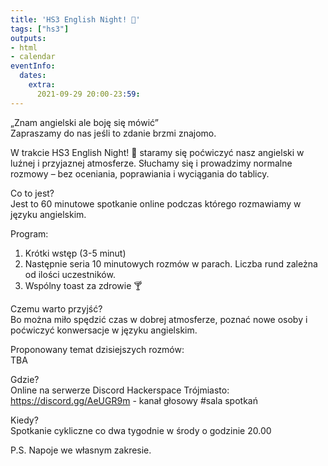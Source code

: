 ```yaml
---
title: 'HS3 English Night! 🌆'
tags: ["hs3"]
outputs:
- html
- calendar
eventInfo:
  dates:
    extra:
      2021-09-29 20:00-23:59:
---
```

„Znam angielski ale boję się mówić”  
Zapraszamy do nas jeśli to zdanie brzmi znajomo.

 W trakcie HS3 English Night! 🌆 staramy się poćwiczyć nasz angielski w luźnej i przyjaznej atmosferze. Słuchamy się i prowadzimy normalne rozmowy – bez oceniania, poprawiania i wyciągania do tablicy.

 Co to jest?  
Jest to 60 minutowe spotkanie online podczas którego rozmawiamy w języku angielskim.

 Program:  
1. Krótki wstęp (3-5 minut)  
2. Następnie seria 10 minutowych rozmów w parach. Liczba rund zależna od ilości uczestników.  
3. Wspólny toast za zdrowie 🍸

 Czemu warto przyjść?  
Bo można miło spędzić czas w dobrej atmosferze, poznać nowe osoby i poćwiczyć konwersacje w języku angielskim.

 Proponowany temat dzisiejszych rozmów:  
TBA

 Gdzie?  
Online na serwerze Discord Hackerspace Trójmiasto:  
<https://discord.gg/AeUGR9m> - kanał głosowy #sala spotkań

 Kiedy?  
Spotkanie cykliczne co dwa tygodnie w środy o godzinie 20.00

 P.S. Napoje we własnym zakresie.

 
    